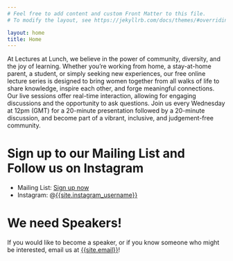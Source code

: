 ```yaml
---
# Feel free to add content and custom Front Matter to this file.
# To modify the layout, see https://jekyllrb.com/docs/themes/#overriding-theme-defaults

layout: home
title: Home
---
```


At Lectures at Lunch, we believe in the power of community, diversity, and the joy of learning. Whether you’re working from home, a stay-at-home parent, a student, or simply seeking new experiences, our free online lecture series is designed to bring women together from all walks of life to share knowledge, inspire each other, and forge meaningful connections. Our live sessions offer real-time interaction, allowing for engaging discussions and the opportunity to ask questions. Join us every Wednesday at 12pm (GMT) for a 20-minute presentation followed by a 20-minute discussion, and become part of a vibrant, inclusive, and judgement-free community.

# Sign up to our Mailing List and Follow us on Instagram
- Mailing List: [Sign up now](https://mailchi.mp/b281aadcfccb/subscribe-to-lectures-at-lunch)
- Instagram: @[{{site.instagram_username}}](https://www.instagram.com/lecturesatlunch/)

# We need Speakers!
If you would like to become a speaker, or if you know someone who might be interested, email us at [{{site.email}}](mailto:{{site.email}})!